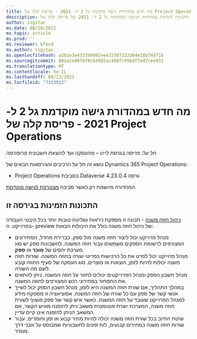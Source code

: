 ```yaml
---
title: מה חדש במהדורת גישה מוקדמת גל 2 ל- 2021 - פריסת קלה של Project Operations
description: נושא זה מספק מידע על התכונות הזמינות במהדורת הגישה המוקדמת גל 2 ל- 2021 של פריסה קלה של Project Operations.
author: sigitac
ms.date: 08/10/2021
ms.topic: article
ms.prod: ''
ms.reviewer: kfend
ms.author: sigitac
ms.openlocfilehash: a201e3e4333b8892eea72387222d64e18b74d71b
ms.sourcegitcommit: 80aa1e8070f0cb4992ac408fc05bdffe47cee931
ms.translationtype: HT
ms.contentlocale: he-IL
ms.lasthandoff: 08/13/2021
ms.locfileid: "7323912"
---
```

# <a name="whats-new-2021-wave-2-early-access---project-operations-lite-deployment"></a>מה חדש במהדורת גישה מוקדמת גל 2 ל- 2021 - פריסת קלה של Project Operations

_חל על: פריסה בגרסת לייט – מהעסקה ועד להוצאת חשבונית פרופורמה_

נושא זה חל על הרכיבים והגירסאות הבאים של Dynamics 365 Project Operations:

  - Project Operations בסביבת Dataverse גרסה 4.23.0.4

המהדורה מיושמת רק כאשר סביבה [מצטרפת לגישה מוקדמת](/power-platform/admin/opt-in-early-access-updates#how-to-enable-early-access-updates).

## <a name="features-included-in-this-release"></a>התכונות הזמינות בגירסה זו

[ניהול חוזה משנה](../subcontracting/subcontracting_EA_scope.md) - תכונה זו מספקת ניראות ושליטה טובות יותר בכל היבטי העבודה בפרוייקט. ה- preview של ניהול חוזה משנה כולל את היכולות הבאות:

  - מנהל פרוייקט יכול ליצור חוזה משנה מול ספק. כברירת מחדל, המחירונים המצורפים לרשומת הספקים משמשים עבור חוזה המשנה. לחשבונות ספק יש סוג מערכת יחסים של **מוכר** או **ספק**.
  - מנהל פרוייקט יכול לפרט את כל הרכישות כפריטי שורה בחוזה המשנה. שורות חוזה משנה יכולות להיות לזמן, הוצאות או מוצרים. סוג העסקה של סעיף החוזה קובע לשם מה השורה.
  - מנהל חשבון הספק ומנהל הפרוייקטים יכולים לחזור על חוזה המשנה. ניתן להתאים את התמחור במחירוני רכש המצורפים לחוזה המשנה.
  - במהלך התהליך, אם שורת חוזה המשנה היא לזמן, מנהל חשבון הספק יכול לשייך אנשי קשר של ספק עם כל שורה של חוזה המשנה. אסוציאציה זו מספקת מידע למנהל הפרוייקט שעובד על חוזה המשנה. כאשר איש קשר של ספק משויך לשורת חוזה משנה, המערכת יוצרת אוטומטית משאב ניתן להזמנה מאיש הקשר, אם המשאב הניתן להזמנה אינו קיים עדיין.
  - שיטת החיוב בכל שורת חוזה משנה יכולה להיות מחיר קבוע או זמן וחומרים. עבור שורות חוזה משנה במחירים קבועים, לוח זמנים לחשבוניות שמבוסס על אבני דרך מוגדר.

